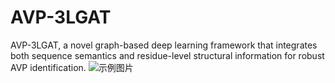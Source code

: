 # AVP-3LGAT
AVP-3LGAT, a novel graph-based deep learning framework that integrates both sequence semantics and residue-level structural information for robust AVP identification.
![示例图片]([images/example.png](https://github.com/YuanColab/AVP-3LGAT/blob/main/Figure%201.Flowchart.png))
